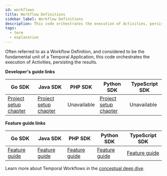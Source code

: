 ```yaml
---
id: workflows
title: Workflow Definitions
sidebar_label: Workflow Definitions
description: This code orchestrates the execution of Activities, persisting the results.
tags:
  - term
  - explanation
---
```


Often referred to as a Workflow Definition, and considered to be the fundamental unit of a Temporal Application, this code orchestrates the execution of Activities, persisting the results.

**Developer's guide links**

| Go SDK                                                                                      | Java SDK                                                                                             | PHP SDK     | Python SDK                                                                            | TypeScript SDK |
| ------------------------------------------------------------------------------------------- | ---------------------------------------------------------------------------------------------------- | ----------- | ------------------------------------------------------------------------------------- | -------------- |
| [Project setup chapter](/go/generated/backgroundcheck-boilerplate-backgroundcheck-workflow) | [Project setup chapter](/java/chapter-project-setup/backgroundcheck-boilerplate-workflow-definition) | Unavailable | [Project setup chapter](/python/backgroundcheck-boilerplate-backgroundcheck-workflow) | Unavailable    |

**Feature guide links**

| Go SDK                                    | Java SDK                                                            | PHP SDK                                    | Python SDK                                    | TypeScript SDK                                    |
| ----------------------------------------- | ------------------------------------------------------------------- | ------------------------------------------ | --------------------------------------------- | ------------------------------------------------- |
| [Feature guide](/go/developing-workflows) | [Feature guide](/java/how-to-develop-a-workflow-definition-in-java) | [Feature guide](/php/developing-workflows) | [Feature guide](/python/developing-workflows) | [Feature guide](/typescript/developing-workflows) |

Learn more about Temporal Workflows in the [conceptual deep dive](/concepts/what-is-a-workflow).
